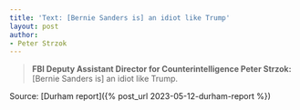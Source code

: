 ```yaml
---
title: 'Text: [Bernie Sanders is] an idiot like Trump'
layout: post
author:
- Peter Strzok
---
```


> **FBI Deputy Assistant Director for Counterintelligence Peter Strzok:** [Bernie Sanders is] an idiot like Trump.

Source: [Durham report]({% post_url 2023-05-12-durham-report %})
